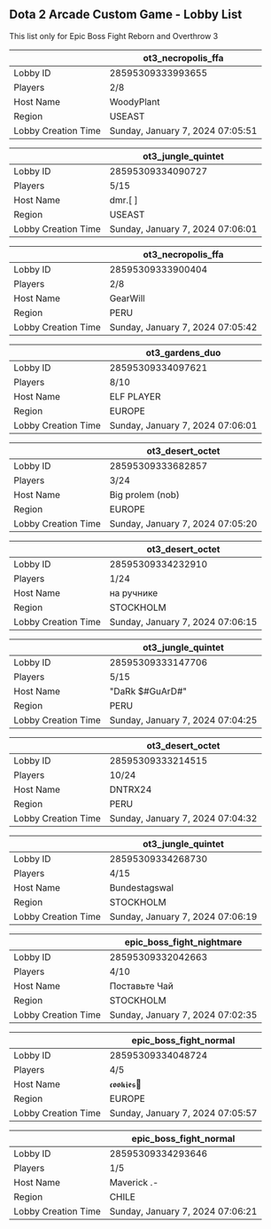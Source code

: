 ## Dota 2 Arcade Custom Game - Lobby List

This list only for Epic Boss Fight Reborn and Overthrow 3

|  | ot3_necropolis_ffa |
| ------ | ------ |
| Lobby ID | 28595309333993655 |
| Players | 2/8 |
| Host Name | WoodyPlant |
| Region | USEAST |
| Lobby Creation Time | Sunday, January 7, 2024 07:05:51 |


|  | ot3_jungle_quintet |
| ------ | ------ |
| Lobby ID | 28595309334090727 |
| Players | 5/15 |
| Host Name | dmr.[ ] |
| Region | USEAST |
| Lobby Creation Time | Sunday, January 7, 2024 07:06:01 |


|  | ot3_necropolis_ffa |
| ------ | ------ |
| Lobby ID | 28595309333900404 |
| Players | 2/8 |
| Host Name | GearWill |
| Region | PERU |
| Lobby Creation Time | Sunday, January 7, 2024 07:05:42 |


|  | ot3_gardens_duo |
| ------ | ------ |
| Lobby ID | 28595309334097621 |
| Players | 8/10 |
| Host Name | ELF PLAYER |
| Region | EUROPE |
| Lobby Creation Time | Sunday, January 7, 2024 07:06:01 |


|  | ot3_desert_octet |
| ------ | ------ |
| Lobby ID | 28595309333682857 |
| Players | 3/24 |
| Host Name | Big prolem (nob) |
| Region | EUROPE |
| Lobby Creation Time | Sunday, January 7, 2024 07:05:20 |


|  | ot3_desert_octet |
| ------ | ------ |
| Lobby ID | 28595309334232910 |
| Players | 1/24 |
| Host Name | на ручнике |
| Region | STOCKHOLM |
| Lobby Creation Time | Sunday, January 7, 2024 07:06:15 |


|  | ot3_jungle_quintet |
| ------ | ------ |
| Lobby ID | 28595309333147706 |
| Players | 5/15 |
| Host Name | "DaRk $#GuArD#" |
| Region | PERU |
| Lobby Creation Time | Sunday, January 7, 2024 07:04:25 |


|  | ot3_desert_octet |
| ------ | ------ |
| Lobby ID | 28595309333214515 |
| Players | 10/24 |
| Host Name | DNTRX24 |
| Region | PERU |
| Lobby Creation Time | Sunday, January 7, 2024 07:04:32 |


|  | ot3_jungle_quintet |
| ------ | ------ |
| Lobby ID | 28595309334268730 |
| Players | 4/15 |
| Host Name | Bundestagswal |
| Region | STOCKHOLM |
| Lobby Creation Time | Sunday, January 7, 2024 07:06:19 |


|  | epic_boss_fight_nightmare |
| ------ | ------ |
| Lobby ID | 28595309332042663 |
| Players | 4/10 |
| Host Name | Поставьте Чай |
| Region | STOCKHOLM |
| Lobby Creation Time | Sunday, January 7, 2024 07:02:35 |


|  | epic_boss_fight_normal |
| ------ | ------ |
| Lobby ID | 28595309334048724 |
| Players | 4/5 |
| Host Name | 𝖈𝖔𝖔𝖐𝖎𝖊𝖘🎲 |
| Region | EUROPE |
| Lobby Creation Time | Sunday, January 7, 2024 07:05:57 |


|  | epic_boss_fight_normal |
| ------ | ------ |
| Lobby ID | 28595309334293646 |
| Players | 1/5 |
| Host Name | Maverick .- |
| Region | CHILE |
| Lobby Creation Time | Sunday, January 7, 2024 07:06:21 |


